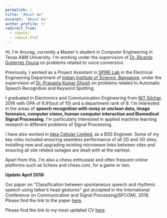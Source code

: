 ```yaml
---
permalink: /
title: "About me"
excerpt: "About me"
author_profile: tr
redirect_from: 
  - /about/
  - /about.html
---
```


Hi, I'm Anurag, currently a Master's student in Computer Engineering in Texas A&M University. I'm working under the
supervision of [Dr. Ricardo Gutierrez Osuna](https://engineering.tamu.edu/cse/profiles/rgutierrez-osuna.html) on
problems related to voice conversion.

Previously, I worked as a Project Assistant in [SPIRE Lab](http://spire.ee.iisc.ac.in/) in the Electrical Engineering Department of [Indian Institute of Science, Bangalore](http://iisc.ac.in/), under the supervision of [Dr. Prasanta Kumar Ghosh](http://www.ee.iisc.ac.in/people/faculty/prasantg/) on problems related to Automatic Speech Recognition and Keyword Spotting. 

I graduated in Electronics and Communication Engineering from [NIT Silchar](http://www.nits.ac.in/), 2016 with GPA of 8.91(out of 10) and a department rank of 8. I'm interested in the areas of **speech recognition with noisy or unclean data, image forensics, computer vision, human computer interaction and Biomedical Signal Processing**. I'm particularly interested in applied machine learning research in different problems of Signal Processing.

I have also worked in [Idea Cellular Limited](http://www.ideacellular.com/), as a BSS Engineer. Some of my key roles included 
ensuring seamless performance of all 2G and 3G sites, installing new and upgrading existing microwave links between sites and ensuring all site related outages are dealt with at the earliest.

Apart from this, I'm also a chess enthusiast and often frequent online platforms such as lichess and chess.com, for a game or two.

**Update April 2018:**

Our paper on "Classification between spontaneous speech and rhythmic speech using talker’s head gestures" got accepted in the  International Conference on Communication and Signal Processing(SPCOM), 2018. Please find the link to the paper [here](https://indianinstituteofscience-my.sharepoint.com/:b:/g/personal/anuragd_iisc_ac_in/EUn1NTxhchFEoXtqBHeorfQBDdXEIhUenSvj79tUbOkk_Q?e=sbZMUs).

Please find the link to my most updated CV [here](https://drive.google.com/file/d/1mnQM7VTZxa6-uuxBYGsA15B5bQj0zx3p/view?usp=sharing). 
